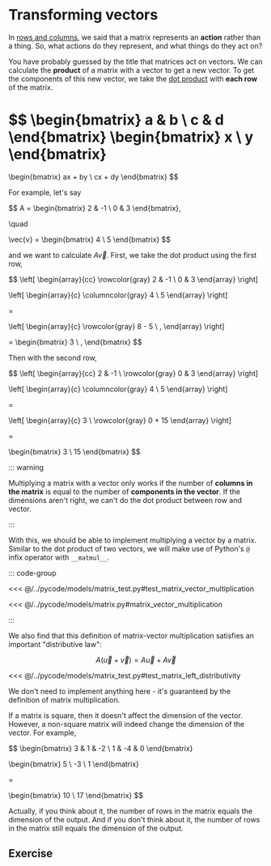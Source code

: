 # Transforming vectors

In [rows and columns](./rows-and-columns), we said that a matrix represents an
**action** rather than a thing. So, what actions do they represent, and what
things do they act on?

You have probably guessed by the title that matrices act on vectors. We can
calculate the **product** of a matrix with a vector to get a new vector. To get
the components of this new vector, we take the
[dot product](../vectors/dot-product) with **each row** of the matrix.

$$
\begin{bmatrix} a & b \\ c & d \end{bmatrix}
\begin{bmatrix} x \\ y \end{bmatrix}
=
\begin{bmatrix} ax + by \\ cx + dy \end{bmatrix}
$$

For example, let's say

$$
A = \begin{bmatrix}
2 & -1 \\ 0 & 3
\end{bmatrix},

\quad

\vec{v} = \begin{bmatrix}
4 \\ 5
\end{bmatrix}
$$

and we want to calculate $A \vec{v}$. First, we take the dot product using the
first row,

$$
\left[
\begin{array}{cc}
\rowcolor{gray} 2 & -1 \\
0 & 3
\end{array}
\right]

\left[
\begin{array}{c}
\columncolor{gray}
4 \\ 5
\end{array}
\right]

=

\left[
\begin{array}{c}
\rowcolor{gray} 8 - 5 \\ \,
\end{array}
\right]

=
\begin{bmatrix}
3 \\ \,
\end{bmatrix}
$$

Then with the second row,

$$
\left[
\begin{array}{cc}
2 & -1 \\
\rowcolor{gray} 0 & 3
\end{array}
\right]

\left[
\begin{array}{c}
\columncolor{gray}
4 \\ 5
\end{array}
\right]

=

\left[
\begin{array}{c}
3 \\
\rowcolor{gray} 0 + 15
\end{array}
\right]

=

\begin{bmatrix}
3 \\ 15
\end{bmatrix}
$$

::: warning

Multiplying a matrix with a vector only works if the number of **columns in the
matrix** is equal to the number of **components in the vector**. If the
dimensions aren't right, we can't do the dot product between row and vector.

:::

With this, we should be able to implement multiplying a vector by a matrix.
Similar to the dot product of two vectors, we will make use of Python's `@`
infix operator with `__matmul__`.

::: code-group

<<< @/../pycode/models/matrix_test.py#test_matrix_vector_multiplication

<<< @/../pycode/models/matrix.py#matrix_vector_multiplication

:::

We also find that this definition of matrix-vector multiplication satisfies an
important "distributive law":

$$
A \left( \vec{u} + \vec{v} \right) = A \vec{u} + A \vec{v}
$$

<<< @/../pycode/models/matrix_test.py#test_matrix_left_distributivity

We don't need to implement anything here - it's guaranteed by the definition of
matrix multiplication.

If a matrix is square, then it doesn't affect the dimension of the vector.
However, a non-square matrix will indeed change the dimension of the vector. For
example,

$$
\begin{bmatrix}
3 & 1 & -2 \\
1 & -4 & 0
\end{bmatrix}

\begin{bmatrix}
5 \\ -3 \\ 1
\end{bmatrix}

=

\begin{bmatrix}
10 \\ 17
\end{bmatrix}
$$

Actually, if you think about it, the number of rows in the matrix equals the
dimension of the output. And if you don't think about it, the number of rows in
the matrix still equals the dimension of the output.

## Exercise

<Exercise id="transforming-vectors" />
